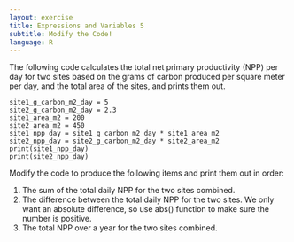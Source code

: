 ```yaml
---
layout: exercise
title: Expressions and Variables 5
subtitle: Modify the Code!
language: R
---
```


The following code calculates the total net primary productivity (NPP)
per day for two sites based on the grams of carbon produced per square
meter per day, and the total area of the sites, and prints them out.

```
site1_g_carbon_m2_day = 5
site2_g_carbon_m2_day = 2.3
site1_area_m2 = 200
site2_area_m2 = 450
site1_npp_day = site1_g_carbon_m2_day * site1_area_m2 
site2_npp_day = site2_g_carbon_m2_day * site2_area_m2
print(site1_npp_day)
print(site2_npp_day)
```

Modify the code to produce the following items and print them out in
order:

1.  The sum of the total daily NPP for the two sites combined.
2.  The difference between the total daily NPP for the two sites. We only want
    an absolute difference, so use abs() function to make sure the
    number is positive.
3.  The total NPP over a year for the two sites combined.

